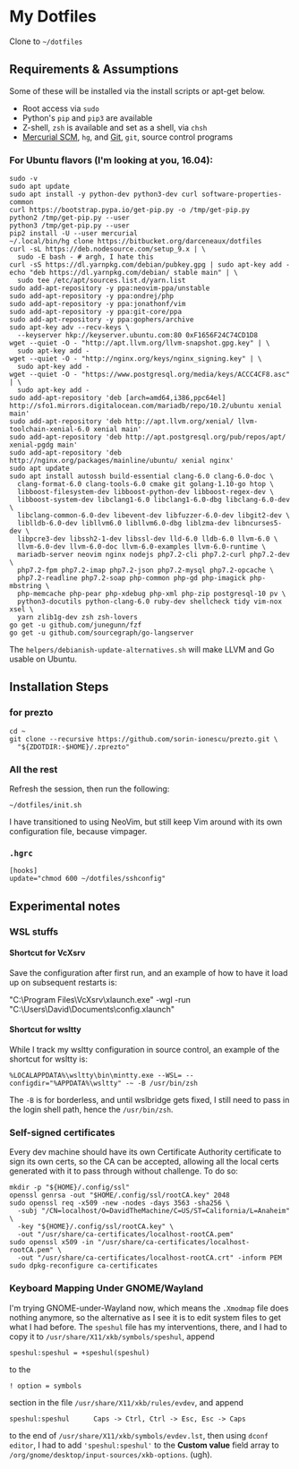# My Dotfiles

Clone to `~/dotfiles`

## Requirements & Assumptions

Some of these will be installed via the install scripts or apt-get below.

* Root access via `sudo`
* Python's `pip` and `pip3` are available
* Z-shell, `zsh` is available and set as a shell, via `chsh`
* [Mercurial SCM][], `hg`, and [Git][], `git`, source control programs

### For Ubuntu flavors (I'm looking at you, 16.04):

    sudo -v
    sudo apt update
    sudo apt install -y python-dev python3-dev curl software-properties-common
    curl https://bootstrap.pypa.io/get-pip.py -o /tmp/get-pip.py
    python2 /tmp/get-pip.py --user
    python3 /tmp/get-pip.py --user
    pip2 install -U --user mercurial
    ~/.local/bin/hg clone https://bitbucket.org/darceneaux/dotfiles
    curl -sL https://deb.nodesource.com/setup_9.x | \
      sudo -E bash - # argh, I hate this
    curl -sS https://dl.yarnpkg.com/debian/pubkey.gpg | sudo apt-key add -
    echo "deb https://dl.yarnpkg.com/debian/ stable main" | \
      sudo tee /etc/apt/sources.list.d/yarn.list
    sudo add-apt-repository -y ppa:neovim-ppa/unstable
    sudo add-apt-repository -y ppa:ondrej/php
    sudo add-apt-repository -y ppa:jonathonf/vim
    sudo add-apt-repository -y ppa:git-core/ppa
    sudo add-apt-repository -y ppa:gophers/archive
    sudo apt-key adv --recv-keys \
      --keyserver hkp://keyserver.ubuntu.com:80 0xF1656F24C74CD1D8
    wget --quiet -O - "http://apt.llvm.org/llvm-snapshot.gpg.key" | \
      sudo apt-key add -
    wget --quiet -O - "http://nginx.org/keys/nginx_signing.key" | \
      sudo apt-key add -
    wget --quiet -O - "https://www.postgresql.org/media/keys/ACCC4CF8.asc" | \
      sudo apt-key add -
    sudo add-apt-repository 'deb [arch=amd64,i386,ppc64el] http://sfo1.mirrors.digitalocean.com/mariadb/repo/10.2/ubuntu xenial main'
    sudo add-apt-repository 'deb http://apt.llvm.org/xenial/ llvm-toolchain-xenial-6.0 xenial main'
    sudo add-apt-repository 'deb http://apt.postgresql.org/pub/repos/apt/ xenial-pgdg main'
    sudo add-apt-repository 'deb http://nginx.org/packages/mainline/ubuntu/ xenial nginx'
    sudo apt update
    sudo apt install autossh build-essential clang-6.0 clang-6.0-doc \
      clang-format-6.0 clang-tools-6.0 cmake git golang-1.10-go htop \
      libboost-filesystem-dev libboost-python-dev libboost-regex-dev \
      libboost-system-dev libclang1-6.0 libclang1-6.0-dbg libclang-6.0-dev \
      libclang-common-6.0-dev libevent-dev libfuzzer-6.0-dev libgit2-dev \
      liblldb-6.0-dev libllvm6.0 libllvm6.0-dbg liblzma-dev libncurses5-dev \
      libpcre3-dev libssh2-1-dev libssl-dev lld-6.0 lldb-6.0 llvm-6.0 \
      llvm-6.0-dev llvm-6.0-doc llvm-6.0-examples llvm-6.0-runtime \
      mariadb-server neovim nginx nodejs php7.2-cli php7.2-curl php7.2-dev \
      php7.2-fpm php7.2-imap php7.2-json php7.2-mysql php7.2-opcache \
      php7.2-readline php7.2-soap php-common php-gd php-imagick php-mbstring \
      php-memcache php-pear php-xdebug php-xml php-zip postgresql-10 pv \
      python3-docutils python-clang-6.0 ruby-dev shellcheck tidy vim-nox xsel \
      yarn zlib1g-dev zsh zsh-lovers
    go get -u github.com/junegunn/fzf
    go get -u github.com/sourcegraph/go-langserver

The `helpers/debianish-update-alternatives.sh` will make LLVM and Go usable on
Ubuntu.

## Installation Steps

### for prezto

    cd ~
    git clone --recursive https://github.com/sorin-ionescu/prezto.git \
      "${ZDOTDIR:-$HOME}/.zprezto"

### All the rest

Refresh the session, then run the following:

    ~/dotfiles/init.sh

I have transitioned to using NeoVim, but still keep Vim around with its own
configuration file, because vimpager.

### `.hgrc`

    [hooks]
    update="chmod 600 ~/dotfiles/sshconfig"

## Experimental notes

### WSL stuffs

#### Shortcut for VcXsrv

Save the configuration after first run, and an example of how to have it load up
on subsequent restarts is:

"C:\Program Files\VcXsrv\xlaunch.exe" -wgl -run "C:\Users\David\Documents\config.xlaunch"

#### Shortcut for wsltty

While I track my wsltty configuration in source control, an example of the
shortcut for wsltty is:

`%LOCALAPPDATA%\wsltty\bin\mintty.exe --WSL= --configdir="%APPDATA%\wsltty" -~ -B /usr/bin/zsh`

The `-B` is for borderless, and until wslbridge gets fixed, I still need to pass
in the login shell path, hence the `/usr/bin/zsh`.


### Self-signed certificates

Every dev machine should have its own Certificate Authority certificate to sign
its own certs, so the CA can be accepted, allowing all the local certs generated
with it to pass through without challenge. To do so:

    mkdir -p "${HOME}/.config/ssl"
    openssl genrsa -out "$HOME/.config/ssl/rootCA.key" 2048
    sudo openssl req -x509 -new -nodes -days 3563 -sha256 \
      -subj "/CN=localhost/O=DavidTheMachine/C=US/ST=California/L=Anaheim" \
      -key "${HOME}/.config/ssl/rootCA.key" \
      -out "/usr/share/ca-certificates/localhost-rootCA.pem"
    sudo openssl x509 -in "/usr/share/ca-certificates/localhost-rootCA.pem" \
      -out "/usr/share/ca-certificates/localhost-rootCA.crt" -inform PEM
    sudo dpkg-reconfigure ca-certificates

### Keyboard Mapping Under GNOME/Wayland

I'm trying GNOME-under-Wayland now, which means the `.Xmodmap` file does nothing
anymore, so the alternative as I see it is to edit system files to get what
I had before. The `speshul` file has my interventions, there, and I had to copy
it to `/usr/share/X11/xkb/symbols/speshul`, append

    speshul:speshul = +speshul(speshul)

to the

    ! option = symbols

section in the file `/usr/share/X11/xkb/rules/evdev`, and append

    speshul:speshul      Caps -> Ctrl, Ctrl -> Esc, Esc -> Caps

to the end of `/usr/share/X11/xkb/symbols/evdev.lst`, then using `dconf editor`,
I had to add `'speshul:speshul'` to the **Custom value** field array to
`/org/gnome/desktop/input-sources/xkb-options`. (ugh).

[Mercurial SCM]: http://mercurial.selenic.com
[Git]: http://git-scm.com

